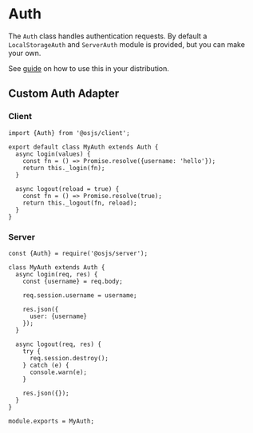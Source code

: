 # Auth

The `Auth` class handles authentication requests. By default a `LocalStorageAuth` and `ServerAuth` module is provided, but you can make your own.

See [guide](/guide/auth/README.md) on how to use this in your distribution.

## Custom Auth Adapter

### Client

```
import {Auth} from '@osjs/client';

export default class MyAuth extends Auth {
  async login(values) {
    const fn = () => Promise.resolve({username: 'hello'});
    return this._login(fn);
  }

  async logout(reload = true) {
    const fn = () => Promise.resolve(true);
    return this._logout(fn, reload);
  }
}
```

### Server

```
const {Auth} = require('@osjs/server');

class MyAuth extends Auth {
  async login(req, res) {
    const {username} = req.body;

    req.session.username = username;

    res.json({
      user: {username}
    });
  }

  async logout(req, res) {
    try {
      req.session.destroy();
    } catch (e) {
      console.warn(e);
    }

    res.json({});
  }
}

module.exports = MyAuth;
```

